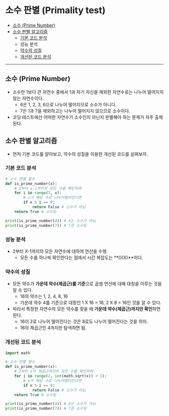 # 소수 판별 (Primality test)

+ [소수 (Prime Number)](#소수-Prime-Number)
+ [소수 판별 알고리즘](#소수-판별-알고리즘)
	+ [기본 코드 분석](#기본-코드-분석)
	+ 성능 분석
	+ [약수의 성질](#약수의-성질)
	+ [개선된 코드 분석](#개선된-코드-분석)

---
## 소수 (Prime Number)

+ 소수란 1보다 큰 자연수 중에서 1과 자기 자신을 제외한 자연수로는 나누어 떨어지지 않는 자연수이다.
	+ 6은 1, 2, 3, 6으로 나누어 떨어지므로 소수가 아니다.
	+ 7은 1과 7을 제외하고는 나누어 떨어지지 않으므로 소수이다.
+ 코딩 테스트에선 어떠한 자연수가 소수인지 아닌지 판별해야 하는 문제가 자주 출제된다.

## 소수 판별 알고리즘

+ 먼저 기본 코드를 알아보고, 약수의 성질을 이용한 개선된 코드를 살펴보자.

### 기본 코드 분석
``` python
# 소수 판별 함수
def is_prime_number(x):
    # 2부터 x-1까지의 모든 수를 확인하며
    for i in range(2, x):
        # x가 해당 수로 나누어떨어진다면
        if x % i == 0:
            return False # 소수가 아님
    return True # 소수임

print(is_prime_number(4)) # 4는 소수가 아님
print(is_prime_number(7)) # 7은 소수임
```

### 성능 분석

+ 2부터 X-1까지의 모든 자연수에 대하여 연산을 수행.
	+ 모든 수를 하나씩 확인한다는 점에서 시간 복잡도는 **O(X)**이다.

### 약수의 성질

+ 모든 약수가 **가운데 약수(제곱근)를 기준**으로 곱셈 연산에 대해 대칭을 이루는 것을 알 수 있다.
	+ 16의 약수는 1, 2, 4, 8, 16
	+ 가운데 약수 4를 기준으로 대칭인 1 X 16 = 16, 2 X 8 = 16인 것을 알 수 있다.
+ 따라서 특정한 자연수의 모든 약수를 찾을 때 **가운데 약수(제곱근)까지만 확인**하면 된다.
	+ 16이 2로 나누어 떨어진다는 것은 8로도 나누어 떨어진다는 것을 의미.
	+ 16의 제곱근인 4까지만 탐색하면 됨.

### 개선된 코드 분석
``` python
import math

# 소수 판별 함수
def is_prime_number(x):
    # 2부터 x의 제곱근까지의 모든 수를 확인하며
    for i in range(2, int(math.sqrt(x)) + 1):
        # x가 해당 수로 나누어떨어진다면
        if x % i == 0:
            return False # 소수가 아님
    return True # 소수임

print(is_prime_number(4)) # 4는 소수가 아님
print(is_prime_number(7)) # 7은 소수임
```
